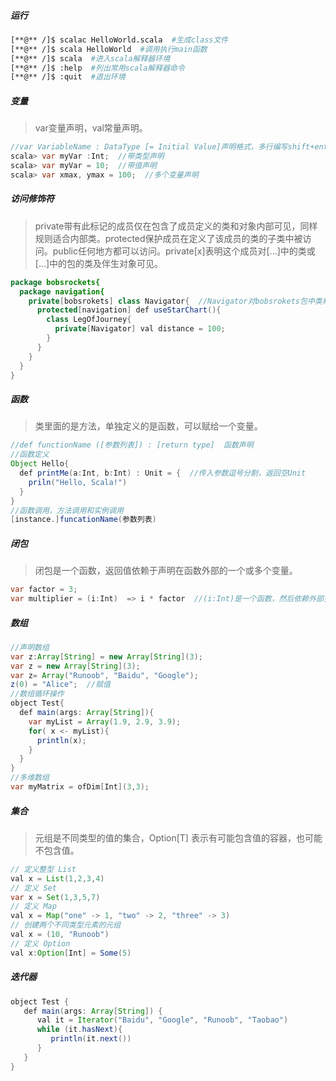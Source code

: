 ##### 运行

```bash
[**@** /]$ scalac HelloWorld.scala  #生成class文件
[**@** /]$ scala HelloWorld  #调用执行main函数
[**@** /]$ scala  #进入scala解释器环境
[**@** /]$ :help  #列出常用scala解释器命令
[**@** /]$ :quit  #退出环境
```

##### 变量

> var变量声明，val常量声明。

```java
//var VariableName : DataType [= Initial Value]声明格式，多行编写shift+enter换行
scala> var myVar :Int;  //带类型声明
scala> var myVar = 10;  //带值声明
scala> var xmax, ymax = 100;  //多个变量声明
```

##### 访问修饰符

> private带有此标记的成员仅在包含了成员定义的类和对象内部可见，同样规则适合内部类。protected保护成员在定义了该成员的类的子类中被访问。public任何地方都可以访问。private[x]表明这个成员对[...]中的类或[...]中的包的类及伴生对象可见。

```java
package bobsrockets{
  package navigation{
    private[bobsrokets] class Navigator{  //Navigator对bobsrokets包中类和对象可见
      protected[navigation] def useStarChart(){
        class LegOfJourney{
          private[Navigator] val distance = 100;
        }
      }
    }
  }
}
```

##### 函数

> 类里面的是方法，单独定义的是函数，可以赋给一个变量。

```java
//def functionName ([参数列表]) : [return type]  函数声明
//函数定义
Object Hello{
  def printMe(a:Int, b:Int) : Unit = {  //传入参数逗号分割，返回空Unit
    priln("Hello, Scala!")
  }
}
//函数调用，方法调用和实例调用
[instance.]funcationName(参数列表)
```

##### 闭包

> 闭包是一个函数，返回值依赖于声明在函数外部的一个或多个变量。

```java
var factor = 3;
var multiplier = (i:Int)  => i * factor  //(i:Int)是一个函数，然后依赖外部变量factor
```

##### 数组

```java
//声明数组
var z:Array[String] = new Array[String](3);
var z = new Array[String](3);
var z= Array("Runoob", "Baidu", "Google");
z(0) = "Alice";  //赋值
//数组循环操作
object Test{
  def main(args: Array[String]){
    var myList = Array(1.9, 2.9, 3.9);
    for( x <- myList){
      println(x);
    }
  }
}
//多维数组
var myMatrix = ofDim[Int](3,3);
```

##### 集合

> 元组是不同类型的值的集合，Option[T] 表示有可能包含值的容器，也可能不包含值。

```java
// 定义整型 List
val x = List(1,2,3,4)
// 定义 Set
var x = Set(1,3,5,7)
// 定义 Map
val x = Map("one" -> 1, "two" -> 2, "three" -> 3)
// 创建两个不同类型元素的元组
val x = (10, "Runoob")
// 定义 Option
val x:Option[Int] = Some(5)
```

##### 迭代器

```java
object Test {
   def main(args: Array[String]) {
      val it = Iterator("Baidu", "Google", "Runoob", "Taobao")
      while (it.hasNext){
         println(it.next())
      }
   }
}
```

